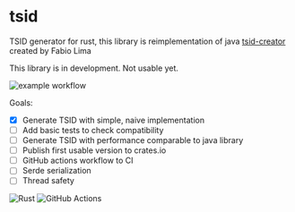 # tsid
TSID generator for rust, this library is reimplementation of java [tsid-creator](https://github.com/f4b6a3/tsid-creator/) created by Fabio Lima

This library is in development. Not usable yet.

![example workflow](https://github.com/jakudlaty/tsid/actions/workflows/rust.yml/badge.svg)

Goals:
- [x] Generate TSID with simple, naive implementation
- [ ] Add basic tests to check compatibility
- [ ] Generate TSID with performance comparable to java library
- [ ] Publish first usable version to crates.io
- [ ] GitHub actions workflow to CI
- [ ] Serde serialization
- [ ] Thread safety

![Rust](https://img.shields.io/badge/rust-%23000000.svg?style=for-the-badge&logo=rust&logoColor=white)
![GitHub Actions](https://img.shields.io/badge/github%20actions-%232671E5.svg?style=for-the-badge&logo=githubactions&logoColor=white)

